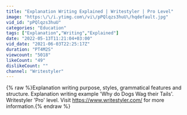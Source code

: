 ```yaml
---
title: "Explanation Writing Explained | Writestyler | Pro Level"
image: "https:\/\/i.ytimg.com\/vi\/pPQlqzs3huU\/hqdefault.jpg"
vid_id: "pPQlqzs3huU"
categories: "Education"
tags: ["Explanation","Writing","Explained"]
date: "2022-05-13T11:21:04+03:00"
vid_date: "2021-06-03T22:25:17Z"
duration: "PT4M2S"
viewcount: "5018"
likeCount: "49"
dislikeCount: ""
channel: "Writestyler"
---
```

{% raw %}Explanation writing purpose, styles, grammatical features and structure. Explanation writing example 'Why do Dogs Wag their Tails'. Writestyler 'Pro' level. Visit <a rel="nofollow" target="blank" href="https://www.writestyler.com/">https://www.writestyler.com/</a> for more information.{% endraw %}
